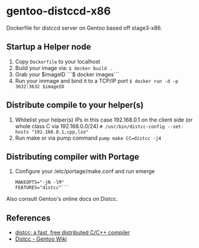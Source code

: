 # gentoo-distccd-x86

Dockerfile for distccd server on Gentoo based off stage3-x86.

## Startup a Helper node

1. Copy `Dockerfile` to your localhost
2. Build your image via:
    ```$ docker build .```
3. Grab your $imageID
    ```$ docker images```
4. Run your immage and bind it to a TCP/IP port
    ```$ docker run -d -p 3632:3632 $imageID```

## Distribute compile to your helper(s)

1. Whitelist your helper(s) IPs in this case 192.168.0.1 on the client side (or whole class C via 192.168.0.0/24)
    ```# /usr/bin/distcc-config --set-hosts "192.168.0.1,cpp,lzo"```
2. Run make or via pump command
    ```pump make CC=distcc -j4```
    
## Distributing compiler with Portage

1. Configure your /etc/portage/make.conf and run emerge
    ```# Replace N and M with the right value as calculated previously
    MAKEOPTS="-jN -lM"
    FEATURES="distcc"```
    
Also consult Gentoo's online docs on Distcc.

## References

- [distcc: a fast, free distributed C/C++ compiler](https://github.com/distcc/distcc)
- [Distcc - Gentoo Wiki](http://wiki.gentoo.org/wiki/Distcc)
